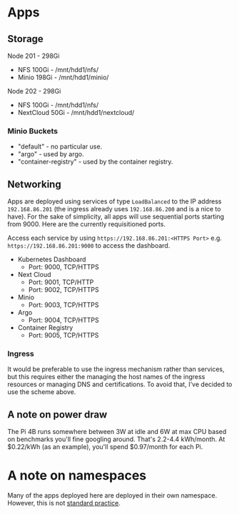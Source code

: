 # Apps

## Storage

Node 201 - 298Gi

* NFS 100Gi - /mnt/hdd1/nfs/
* Minio 198Gi - /mnt/hdd1/minio/

Node 202 - 298Gi

* NFS 100Gi - /mnt/hdd1/nfs/
* NextCloud 50Gi - /mnt/hdd1/nextcloud/

### Minio Buckets

- "default" - no particular use.
- "argo" - used by argo.
- "container-registry" - used by the container registry.

## Networking

Apps are deployed using services of type `LoadBalanced` to the IP address `192.168.86.201` (the ingress already uses `192.168.86.200` and is a nice to have). For the sake of simplicity, all apps will use sequential ports starting from 9000. Here are the currently requisitioned ports.

Access each service by using `https://192.168.86.201:<HTTPS Port>` e.g. `https://192.168.86.201:9000` to access the dashboard.

- Kubernetes Dashboard
    - Port: 9000, TCP/HTTPS
- Next Cloud
    - Port: 9001, TCP/HTTP
    - Port: 9002, TCP/HTTPS
- Minio
    - Port: 9003, TCP/HTTPS
- Argo
    - Port: 9004, TCP/HTTPS
- Container Registry
    - Port: 9005, TCP/HTTPS

### Ingress

It would be preferable to use the ingress mechanism rather than services, but this requires either the managing the host names of the ingress resources or managing DNS and certifications. To avoid that, I've decided to use the scheme above.

## A note on power draw

The Pi 4B runs somewhere between 3W at idle and 6W at max CPU based on benchmarks you'll fine googling around. That's 2.2-4.4 kWh/month. At $0.22/kWh (as an example), you'll spend $0.97/month for each Pi.

# A note on namespaces

Many of the apps deployed here are deployed in their own namespace. However, this is not [standard practice](https://kubernetes.io/docs/concepts/overview/working-with-objects/namespaces/).
